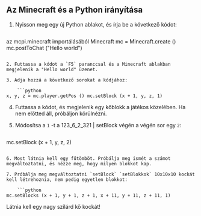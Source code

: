 ## Az Minecraft és a Python irányítása

1. Nyisson meg egy új Python ablakot, és írja be a következő kódot:
    
    ```python
az mcpi.minecraft importálásából Minecraft mc = Minecraft.create () mc.postToChat ("Hello world")
```

2. Futtassa a kódot a `F5` paranccsal és a Minecraft ablakban megjelenik a "Hello world" üzenet.

3. Adja hozzá a következő sorokat a kódjához:
    
    ```python
x, y, z = mc.player.getPos () mc.setBlock (x + 1, y, z, 1)
```

4. Futtassa a kódot, és megjelenik egy kőblokk a játékos közelében. Ha nem előtted áll, próbáljon körülnézni.

5. Módosítsa a `1` -t a 123_6_2_321 | setBlock</code> végén a végén sor egy `2`:
    
    ```python
mc.setBlock (x + 1, y, z, 2)
```

6. Most látnia kell egy fűtömböt. Próbálja meg ismét a számot megváltoztatni, és nézze meg, hogy milyen blokkot kap.

7. Próbálja meg megváltoztatni `setBlock` `setBlokkok` 10x10x10 kockát kell létrehoznia, nem pedig egyetlen blokkot:
    
    ```python
mc.setBlocks (x + 1, y + 1, z + 1, x + 11, y + 11, z + 11, 1)
```

Látnia kell egy nagy szilárd kő kockát!